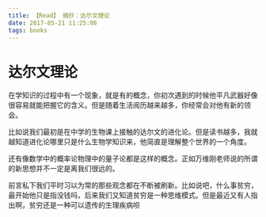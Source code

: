 ```yaml
---
title: 【Read】 摘抄：达尔文理论
date: 2017-05-21 11:25:08
tags: books
---
```


# 达尔文理论

在学知识的过程中有一个现象，就是有的概念，你初次遇到的时候他平凡武器好像很容易就能把握它的含义。但是随着生活阅历越来越多，你经常会对他有新的领会。

比如说我们最初是在中学的生物课上接触的达尔文的进化论。但是读书越多，我就越知道进化论哪里只是什么生物学知识来，他简直是理解整个世界的一个角度。

还有像数学中的概率论物理中的量子论都是这样的概念。正如万维刚老师说的所谓的新思想并不一定是离我们很远的。

前言私下我们平时习以为常的那些观念都在不断被刷新。比如说吧，什么事贫穷，最开始他只是指没钱吗，后来我们又知道贫穷是一种思维模式。但是最近又有人指出啊，贫穷还是一种可以遗传的生理疾病呗
